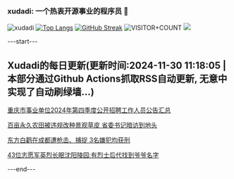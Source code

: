 ### xudadi: 一个热衷开源事业的程序员 👋

![xudadi](https://github-readme-stats-git-masterorgs-github-readme-stats-team.vercel.app/api?username=xudadi)
[![Top Langs](https://github-readme-stats.vercel.app/api/top-langs/?username=xudadi)](https://github.com/anuraghazra/github-readme-stats)
[![GitHub Streak](https://streak-stats.demolab.com?user=xudadi&locale=zh_Hans)](https://git.io/streak-stats)
![VISITOR+COUNT](https://komarev.com/ghpvc/?username=xudadi&label=VISITOR+COUNT)
![](https://raw.githubusercontent.com/xudadi/xudadi/main/assets/github-contribution-grid-snake.svg)


---start---

## Xudadi的每日更新(更新时间:2024-11-30 11:18:05 | 本部分通过Github Actions抓取RSS自动更新, 无意中实现了自动刷绿墙...)

[重庆市事业单位2024年第四季度公开招聘工作人员公告汇总](https://www.gongkaoleida.com/article/2212910)

[百亩永久农田被违规改种景观草皮 省委书记暗访到地头](https://m.163.com/news/article/JI6MIO3B051482MP.html)

[东方白鹳在成都遭枪击、捕捉 3名嫌犯均获刑](https://m.163.com/news/article/JI6JVUD6051492T3.html)

[43位志愿军英烈长眠沈阳陵园:有烈士后代找到爷爷名字](https://m.163.com/news/article/JI6KL56F053469LG.html)

---end---
